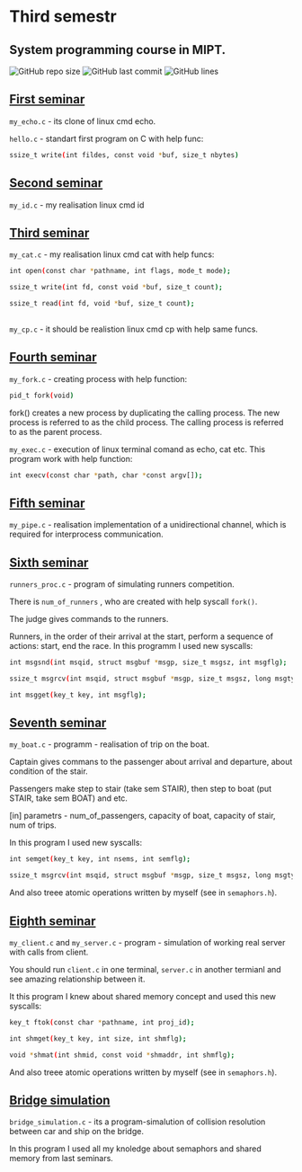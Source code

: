 # Third semestr

## System programming course in MIPT.

![GitHub repo size](https://img.shields.io/github/repo-size/uslsteen/3sem?style=for-the-badge)
![GitHub last commit](https://img.shields.io/github/last-commit/uslsteen/3sem?color=red&style=for-the-badge)
![GitHub lines](https://img.shields.io/tokei/lines/github/uslsteen/3sem?style=for-the-badge)

## <ins>First seminar</ins>
```my_echo.c``` - its clone of linux cmd echo.

```hello.c``` - standart first program on C with help func:

```bash
ssize_t write(int fildes, const void *buf, size_t nbytes)
```


## <ins>Second seminar</ins>
```my_id.c``` - my realisation linux cmd id

## <ins>Third seminar</ins>

```my_cat.c``` - my realisation linux cmd cat with help funcs:

```bash
int open(const char *pathname, int flags, mode_t mode);
```

```bash
ssize_t write(int fd, const void *buf, size_t count);  
```

```bash
ssize_t read(int fd, void *buf, size_t count);
 
```
```my_cp.c``` - it should be realistion linux cmd cp with help same funcs.

## <ins>Fourth seminar</ins>

```my_fork.c``` - creating process with help function:

```bash
pid_t fork(void)
```
fork() creates a new process by duplicating the calling process.  The new process is referred to as the child process.  The calling process is referred to as the parent process.

```my_exec.c``` - execution of linux terminal comand as echo, cat etc.
This program work with help function:

```bash
int execv(const char *path, char *const argv[]);
```

## <ins>Fifth seminar</ins>

```my_pipe.c``` - realisation implementation of a unidirectional channel, which is required for interprocess communication.

## <ins>Sixth seminar</ins>

```runners_proc.c``` - program of simulating runners competition. 

There is ```num_of_runners``` , who are created with help syscall ```fork()```.

The judge gives commands to the runners.

Runners, in the order of their arrival at the start, perform a sequence of actions: start, end the race.
In this programm I used new syscalls:

```bash
int msgsnd(int msqid, struct msgbuf *msgp, size_t msgsz, int msgflg);
```

```bash
ssize_t msgrcv(int msqid, struct msgbuf *msgp, size_t msgsz, long msgtyp, int msgflg);
```

```bash
int msgget(key_t key, int msgflg); 
```


## <ins>Seventh seminar</ins>

```my_boat.c``` - programm - realisation of trip on the boat. 

Captain gives commans to the passenger about arrival and departure, about condition of the stair. 

Passengers make step to stair (take sem STAIR), then step to boat (put STAIR, take sem BOAT) and etc.

[in] parametrs - num_of_passengers, capacity of boat, capacity of stair, num of trips.

In this program I used new syscalls:

```bash
int semget(key_t key, int nsems, int semflg);  
```

```bash
ssize_t msgrcv(int msqid, struct msgbuf *msgp, size_t msgsz, long msgtyp, int msgflg);
```

And also treee atomic operations written by myself (see in ```semaphors.h```).



## <ins>Eighth seminar</ins>

```my_client.c``` and ```my_server.c``` - program - simulation of working real server with calls from client.

You should run ```client.c``` in one terminal, ```server.c``` in another termianl and see amazing relationship between it.

It this program I knew about shared memory concept and used this new syscalls:

```bash
key_t ftok(const char *pathname, int proj_id);  
```

```bash
int shmget(key_t key, int size, int shmflg);
```

```bash
void *shmat(int shmid, const void *shmaddr, int shmflg);
```

And also treee atomic operations written by myself (see in ```semaphors.h```).

## <ins>Bridge simulation</ins>

```bridge_simulation.c``` - its a program-simalution of collision resolution between car and ship on the bridge.

In this program I used all my knoledge about semaphors and shared memory from last seminars.
